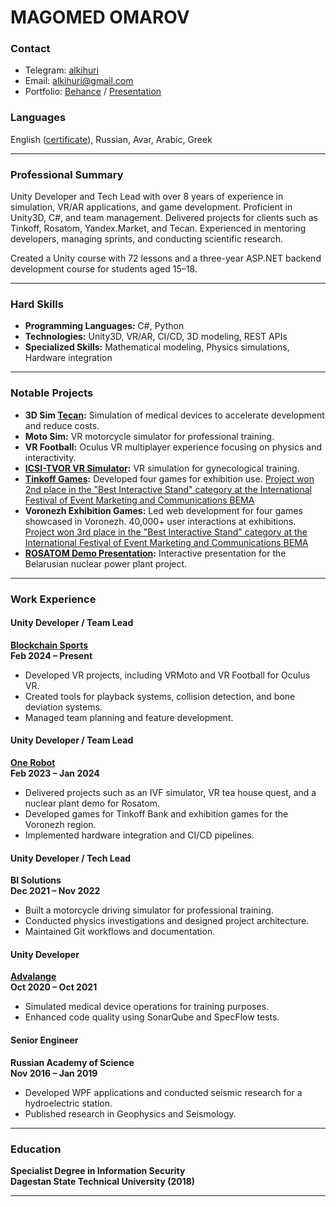 # **MAGOMED OMAROV**

### **Contact**

- Telegram: [alkihuri](https://t.me/alkihuri)
- Email: [alkihuri@gmail.com](mailto:alkihuri@gmail.com)
- Portfolio: [Behance](https://www.behance.net/alkihuri) / [Presentation](https://www.canva.com/design/DAFXM4sg1js/96Dcw5otovRxzSQTQT9a1g/edit)

### **Languages**

English ([certificate](https://app.smalltalk2.me/cert/cde7ccb8)), Russian, Avar, Arabic, Greek

---

### **Professional Summary**

Unity Developer and Tech Lead with over 8 years of experience in simulation, VR/AR applications, and game development. Proficient in Unity3D, C#, and team management. Delivered projects for clients such as Tinkoff, Rosatom, Yandex.Market, and Tecan. Experienced in mentoring developers, managing sprints, and conducting scientific research.

Created a Unity course with 72 lessons and a three-year ASP.NET backend development course for students aged 15–18.

---

### **Hard Skills**

- **Programming Languages:** C#, Python
- **Technologies:** Unity3D, VR/AR, CI/CD, 3D modeling, REST APIs
- **Specialized Skills:** Mathematical modeling, Physics simulations, Hardware integration

---

### **Notable Projects**

- **3D Sim [Tecan](https://advalange.com/clients/tecan/3dsim):** Simulation of medical devices to accelerate development and reduce costs.
- **Moto Sim:** VR motorcycle simulator for professional training.
- **VR Football:** Oculus VR multiplayer experience focusing on physics and interactivity.
- **[ICSI-TVOR VR Simulator](https://www.behance.net/gallery/177295841/VR-EMBRYO):** VR simulation for gynecological training.
- **[Tinkoff Games](https://www.behance.net/gallery/184411589/TINKOFF-ACTIVITIES):** Developed four games for exhibition use. [Project won 2nd place in the "Best Interactive Stand" category at the International Festival of Event Marketing and Communications BEMA]("https://bemafestival.ru/winners/t-bank-integracziya-v-it-piknik/")
- **Voronezh Exhibition Games:** Led web development for four games showcased in Voronezh. 40,000+ user interactions at exhibitions. [Project won 3rd place in the "Best Interactive Stand" category at the International Festival of Event Marketing and Communications BEMA](https://bemafestival.ru/winners/vystavochnyj-stend-voronezhskoj-oblasti-na-forume-vystavke-rossiya-na-vdnh)
- **[ROSATOM Demo Presentation](https://www.behance.net/gallery/185208741/ROSATOM-Belarusian-Nuclear-Power-Plant-project):** Interactive presentation for the Belarusian nuclear power plant project.

---
 
### **Work Experience**

#### **Unity Developer / Team Lead**

**[Blockchain Sports](https://bcsports.io/)**  
**Feb 2024 – Present**

- Developed VR projects, including VRMoto and VR Football for Oculus VR.
- Created tools for playback systems, collision detection, and bone deviation systems.
- Managed team planning and feature development.

#### **Unity Developer / Team Lead**

**[One Robot](https://www.behance.net/alkihuri)**  
**Feb 2023 – Jan 2024**

- Delivered projects such as an IVF simulator, VR tea house quest, and a nuclear plant demo for Rosatom.
- Developed games for Tinkoff Bank and exhibition games for the Voronezh region.
- Implemented hardware integration and CI/CD pipelines.

#### **Unity Developer / Tech Lead**

**BI Solutions**  
**Dec 2021 – Nov 2022**

- Built a motorcycle driving simulator for professional training.
- Conducted physics investigations and designed project architecture.
- Maintained Git workflows and documentation.

#### **Unity Developer**

**[Advalange](https://advalange.com/clients/tecan/3dsim)**  
**Oct 2020 – Oct 2021**

- Simulated medical device operations for training purposes.
- Enhanced code quality using SonarQube and SpecFlow tests.

#### **Senior Engineer**

**Russian Academy of Science**  
**Nov 2016 – Jan 2019**

- Developed WPF applications and conducted seismic research for a hydroelectric station.
- Published research in Geophysics and Seismology.

---

### **Education**

**Specialist Degree in Information Security**  
**Dagestan State Technical University (2018)**

---


